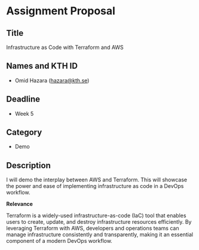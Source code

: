 # Assignment Proposal

## Title

Infrastructure as Code with Terraform and AWS 

## Names and KTH ID

 - Omid Hazara (hazara@kth.se)

## Deadline

 - Week 5

## Category

 - Demo

## Description

I will demo the interplay between AWS and Terraform. This will showcase the power and ease of implementing infrastructure as code in a DevOps workflow. 

**Relevance**

Terraform is a widely-used infrastructure-as-code (IaC) tool that enables users to create, update, and destroy infrastructure resources efficiently. By leveraging Terraform with AWS, developers and operations teams can manage infrastructure consistently and transparently, making it an essential component of a modern DevOps workflow.
